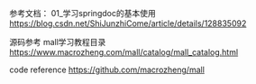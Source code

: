 

参考文档：
01_学习springdoc的基本使用
https://blog.csdn.net/ShiJunzhiCome/article/details/128835092


源码参考
mall学习教程目录
https://www.macrozheng.com/mall/catalog/mall_catalog.html


code reference
https://github.com/macrozheng/mall